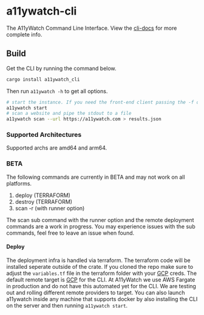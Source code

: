 # a11ywatch-cli

The A11yWatch Command Line Interface. View the [cli-docs](https://docs.a11ywatch.com/documentation/cli/) for more complete info.

## Build

Get the CLI by running the command below.

```sh
cargo install a11ywatch_cli
```

Then run `a11ywatch -h` to get all options.

```sh
# start the instance. If you need the front-end client passing the -f option
a11ywatch start
# scan a website and pipe the stdout to a file
a11ywatch scan --url https://a11ywatch.com > results.json
```

### Supported Architectures

Supported archs are amd64 and arm64.

### BETA

The following commands are currently in BETA and may not work on all platforms.

1. deploy (TERRAFORM)
1. destroy (TERRAFORM)
1. scan -r (with runner option)

The scan sub command with the runner option and the remote deployment commands are a work in progress. You may experience issues with the sub commands, feel free to leave an issue when found.

#### Deploy

The deployment infra is handled via terraform. The terraform code will be installed seperate outside of the crate.
If you cloned the repo make sure to adjust the `variables.tf` file in the terraform folder with your [GCP](https://cloud.google.com/) creds.
The default remote target is [GCP](https://cloud.google.com/) for the CLI. At A11yWatch we use AWS Fargate in production and do not have this automated yet for the CLI. We are testing out and rolling different remote providers to target. You can also launch a11ywatch inside any machine that supports docker by also installing the CLI on the server and then running `a11ywatch start`.
